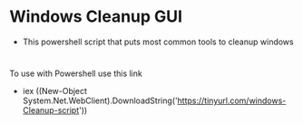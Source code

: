 # Windows Cleanup GUI
- This powershell script that puts most common tools to cleanup windows

#
 To use with Powershell use this link
- iex ((New-Object System.Net.WebClient).DownloadString('https://tinyurl.com/windows-Cleanup-script'))

